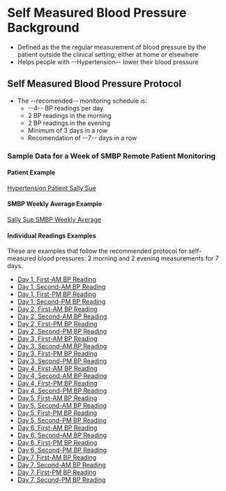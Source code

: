# Self Measured Blood Pressure Background

- Defined as the the regular measurement of blood pressure by the patient outside the clinical setting, either at home or elsewhere  
- Helps people with --Hypertension-- lower their blood pressure

## Self Measured Blood Pressure Protocol

- The --recomended-- monitoring schedule is:
  - --4-- BP readings per day  
  - 2 BP readings in the morning  
  - 2 BP readings in the evening  
  - Minimum of 3 days in a row
  - Recomendation of --7-- days in a row  

### Sample Data for a Week of SMBP Remote Patient Monitoring

#### Patient Example  

[Hypertension Patient Sally Sue](Patient-patient-example-Sally-Sue.html)

#### SMBP Weekly Average Example

[Sally Sue SMBP Weekly Average](Observation-AverageSMBP-Protocol-example.html)

#### Individual Readings Examples

These are examples that follow the recommended protocol for self-measured blood pressures: 2 morning and 2 evening measurements for 7 days.

- [Day 1, First-AM BP Reading](Observation-SMBP-FirstAM-Measurement-Day1.html)
- [Day 1, Second-AM BP Reading](Observation-SMBP-SecondAM-Measurement-Day1.html)
- [Day 1, First-PM BP Reading](Observation-SMBP-FirstPM-Measurement-Day1.html)
- [Day 1, Second-PM BP Reading](Observation-SMBP-SecondPM-Measurement-Day1.html)
- [Day 2, First-AM BP Reading](Observation-SMBP-FirstAM-Measurement-Day2.html)
- [Day 2, Second-AM BP Reading](Observation-SMBP-SecondAM-Measurement-Day2.html)
- [Day 2, First-PM BP Reading](Observation-SMBP-FirstPM-Measurement-Day2.html)
- [Day 2, Second-PM BP Reading](Observation-SMBP-SecondPM-Measurement-Day2.html)
- [Day 3, First-AM BP Reading](Observation-SMBP-FirstAM-Measurement-Day3.html)
- [Day 3, Second-AM BP Reading](Observation-SMBP-SecondAM-Measurement-Day3.html)
- [Day 3, First-PM BP Reading](Observation-SMBP-FirstPM-Measurement-Day3.html)
- [Day 3, Second-PM BP Reading](Observation-SMBP-SecondPM-Measurement-Day3.html)
- [Day 4, First-AM BP Reading](Observation-SMBP-FirstAM-Measurement-Day4.html)
- [Day 4, Second-AM BP Reading](Observation-SMBP-SecondAM-Measurement-Day4.html)
- [Day 4, First-PM BP Reading](Observation-SMBP-FirstPM-Measurement-Day4.html)
- [Day 4, Second-PM BP Reading](Observation-SMBP-SecondPM-Measurement-Day4.html)
- [Day 5, First-AM BP Reading](Observation-SMBP-FirstAM-Measurement-Day5.html)
- [Day 5, Second-AM BP Reading](Observation-SMBP-SecondAM-Measurement-Day5.html)
- [Day 5, First-PM BP Reading](Observation-SMBP-FirstPM-Measurement-Day5.html)
- [Day 5, Second-PM BP Reading](Observation-SMBP-SecondPM-Measurement-Day5.html)
- [Day 6, First-AM BP Reading](Observation-SMBP-FirstAM-Measurement-Day6.html)
- [Day 6, Second-AM BP Reading](Observation-SMBP-SecondAM-Measurement-Day6.html)
- [Day 6, First-PM BP Reading](Observation-SMBP-FirstPM-Measurement-Day6.html)
- [Day 6, Second-PM BP Reading](Observation-SMBP-SecondPM-Measurement-Day6.html)
- [Day 7, First-AM BP Reading](Observation-SMBP-FirstAM-Measurement-Day7.html)
- [Day 7, Second-AM BP Reading](Observation-SMBP-SecondAM-Measurement-Day7.html)
- [Day 7, First-PM BP Reading](Observation-SMBP-FirstPM-Measurement-Day7.html)
- [Day 7, Second-PM BP Reading](Observation-SMBP-SecondPM-Measurement-Day7.html)
